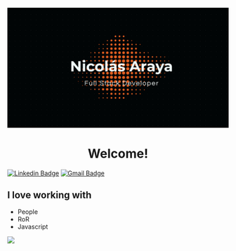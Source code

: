 ![Image text](https://raw.githubusercontent.com/NicolasArayaB/NicolasArayaB/main/logo-nico.png)

<h1 align='center'>Welcome!</h1>

[![Linkedin Badge](https://img.shields.io/badge/-nicolasarayab-black?&logo=Linkedin&logoColor=white&link=https://www.linkedin.com/in/nicolasarayab/)](https://www.linkedin.com/in/nicolasarayab/)
[![Gmail Badge](https://img.shields.io/badge/-nicolasaraya@gmail.com-black?style=flat-square&logo=Gmail&logoColor=white&link=mailto:nicolasaraya@gmail.com)](mailto:asterp04@gmail.com)

## I love working with
* People
* RoR
* Javascript

<img src = "https://github-readme-stats.vercel.app/api/top-langs/?username=NicolasArayaB&layout=compact&bg_color=000&text_color=fff&title_color=e6f00f">
